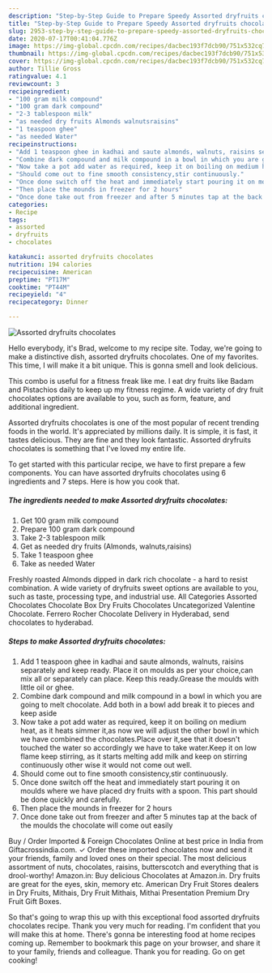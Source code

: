 ```yaml
---
description: "Step-by-Step Guide to Prepare Speedy Assorted dryfruits chocolates"
title: "Step-by-Step Guide to Prepare Speedy Assorted dryfruits chocolates"
slug: 2953-step-by-step-guide-to-prepare-speedy-assorted-dryfruits-chocolates
date: 2020-07-17T00:41:04.776Z
image: https://img-global.cpcdn.com/recipes/dacbec193f7dcb90/751x532cq70/assorted-dryfruits-chocolates-recipe-main-photo.jpg
thumbnail: https://img-global.cpcdn.com/recipes/dacbec193f7dcb90/751x532cq70/assorted-dryfruits-chocolates-recipe-main-photo.jpg
cover: https://img-global.cpcdn.com/recipes/dacbec193f7dcb90/751x532cq70/assorted-dryfruits-chocolates-recipe-main-photo.jpg
author: Tillie Gross
ratingvalue: 4.1
reviewcount: 3
recipeingredient:
- "100 gram milk compound"
- "100 gram dark compound"
- "2-3 tablespoon milk"
- "as needed dry fruits Almonds walnutsraisins"
- "1 teaspoon ghee"
- "as needed Water"
recipeinstructions:
- "Add 1 teaspoon ghee in kadhai and saute almonds, walnuts, raisins separately and keep ready. Place it on moulds as per your choice,can mix all or separately can place. Keep this ready.Grease the moulds with little oil or ghee."
- "Combine dark compound and milk compound in a bowl in which you are going to melt chocolate. Add both in a bowl add break it to pieces and keep aside"
- "Now take a pot add water as required, keep it on boiling on medium heat, as it heats simmer it,as now we will adjust the other bowl in which we have combined the chocolates.Place over it,see that it doesn&#39;t touched the water so accordingly we have to take water.Keep it on low flame keep stirring, as it starts melting add milk and keep on stirring continuously other wise it would not come out well."
- "Should come out to fine smooth consistency,stir continuously."
- "Once done switch off the heat and immediately start pouring it on moulds where we have placed dry fruits with a spoon. This part should be done quickly and carefully."
- "Then place the mounds in freezer for 2 hours"
- "Once done take out from freezer and after 5 minutes tap at the back of the moulds the chocolate will come out easily"
categories:
- Recipe
tags:
- assorted
- dryfruits
- chocolates

katakunci: assorted dryfruits chocolates 
nutrition: 194 calories
recipecuisine: American
preptime: "PT17M"
cooktime: "PT44M"
recipeyield: "4"
recipecategory: Dinner

---
```



![Assorted dryfruits chocolates](https://img-global.cpcdn.com/recipes/dacbec193f7dcb90/751x532cq70/assorted-dryfruits-chocolates-recipe-main-photo.jpg)

Hello everybody, it's Brad, welcome to my recipe site. Today, we're going to make a distinctive dish, assorted dryfruits chocolates. One of my favorites. This time, I will make it a bit unique. This is gonna smell and look delicious.

This combo is useful for a fitness freak like me. I eat dry fruits like Badam and Pistachios daily to keep up my fitness regime. A wide variety of dry fruit chocolates options are available to you, such as form, feature, and additional ingredient.

Assorted dryfruits chocolates is one of the most popular of recent trending foods in the world. It's appreciated by millions daily. It is simple, it is fast, it tastes delicious. They are fine and they look fantastic. Assorted dryfruits chocolates is something that I've loved my entire life.


To get started with this particular recipe, we have to first prepare a few components. You can have assorted dryfruits chocolates using 6 ingredients and 7 steps. Here is how you cook that.

<!--inarticleads1-->

##### The ingredients needed to make Assorted dryfruits chocolates:

1. Get 100 gram milk compound
1. Prepare 100 gram dark compound
1. Take 2-3 tablespoon milk
1. Get as needed dry fruits (Almonds, walnuts,raisins)
1. Take 1 teaspoon ghee
1. Take as needed Water


Freshly roasted Almonds dipped in dark rich chocolate - a hard to resist combination. A wide variety of dryfruits sweet options are available to you, such as taste, processing type, and industrial use. All Categories Assorted Chocolates Chocolate Box Dry Fruits Chocolates Uncategorized Valentine Chocolate. Ferrero Rocher Chocolate Delivery in Hyderabad, send chocolates to hyderabad. 

<!--inarticleads2-->

##### Steps to make Assorted dryfruits chocolates:

1. Add 1 teaspoon ghee in kadhai and saute almonds, walnuts, raisins separately and keep ready. Place it on moulds as per your choice,can mix all or separately can place. Keep this ready.Grease the moulds with little oil or ghee.
1. Combine dark compound and milk compound in a bowl in which you are going to melt chocolate. Add both in a bowl add break it to pieces and keep aside
1. Now take a pot add water as required, keep it on boiling on medium heat, as it heats simmer it,as now we will adjust the other bowl in which we have combined the chocolates.Place over it,see that it doesn&#39;t touched the water so accordingly we have to take water.Keep it on low flame keep stirring, as it starts melting add milk and keep on stirring continuously other wise it would not come out well.
1. Should come out to fine smooth consistency,stir continuously.
1. Once done switch off the heat and immediately start pouring it on moulds where we have placed dry fruits with a spoon. This part should be done quickly and carefully.
1. Then place the mounds in freezer for 2 hours
1. Once done take out from freezer and after 5 minutes tap at the back of the moulds the chocolate will come out easily


Buy / Order Imported &amp; Foreign Chocolates Online at best price in India from Giftacrossindia.com. ✓ Order these imported chocolates now and send it your friends, family and loved ones on their special. The most delicious assortment of nuts, chocolates, raisins, butterscotch and everything that is drool-worthy! Amazon.in: Buy delicious Chocolates at Amazon.in. Dry fruits are great for the eyes, skin, memory etc. American Dry Fruit Stores dealers in Dry Fruits, Mithais, Dry Fruit Mithais, Mithai Presentation Premium Dry Fruit Gift Boxes. 

So that's going to wrap this up with this exceptional food assorted dryfruits chocolates recipe. Thank you very much for reading. I'm confident that you will make this at home. There's gonna be interesting food at home recipes coming up. Remember to bookmark this page on your browser, and share it to your family, friends and colleague. Thank you for reading. Go on get cooking!
